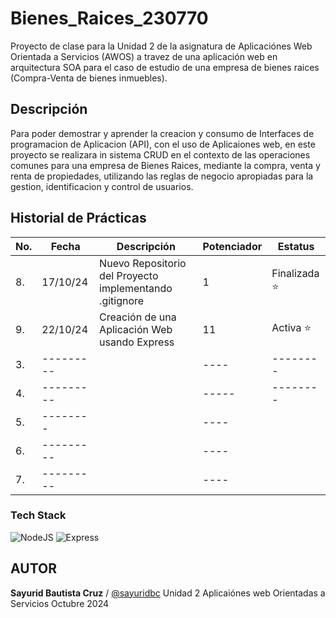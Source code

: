 # Bienes_Raices_230770
Proyecto de clase para la Unidad 2 de la asignatura de Aplicaciónes Web Orientada a Servicios (AWOS) a travez de una aplicación web en arquitectura SOA para el caso de estudio de una empresa de bienes raices (Compra-Venta de bienes inmuebles).


## Descripción
Para poder demostrar y aprender la creacion y consumo de Interfaces de programacion de Aplicacion (API), con el uso  de Aplicaiones web, en este 
proyecto se realizara in sistema CRUD en el contexto de las operaciones comunes para una empresa de Bienes Raices, mediante la compra, venta y renta de propiedades, utilizando las reglas de negocio apropiadas para la gestion, identificacion y control de usuarios.
## Historial de Prácticas
|No.|Fecha|Descripción|Potenciador|Estatus|
|--|--|--|--|--|
|8.|17/10/24|Nuevo Repositorio del Proyecto implementando .gitignore|1|Finalizada ⭐|
|9.|22/10/24|Creación de una Aplicación Web usando Express|11|Activa ⭐|
|3.|---------||----|--------|
|4.|---------||-----|--------|
|5.|-------- ||----|        |
|6.|---------||----|        |
|7.|---------||----|        |

### Tech Stack 
![NodeJS](https://img.shields.io/badge/Node.js-43853D?style=for-the-badge&logo=node.js&logoColor=white)
![Express](https://img.shields.io/badge/Express.js-404D59?style=for-the-badge)


## AUTOR 
**Sayurid Bautista Cruz** / [@sayuridbc](https://github.com/sayuridbc)
Unidad 2
Aplicaiónes web Orientadas a Servicios
Octubre 2024 
